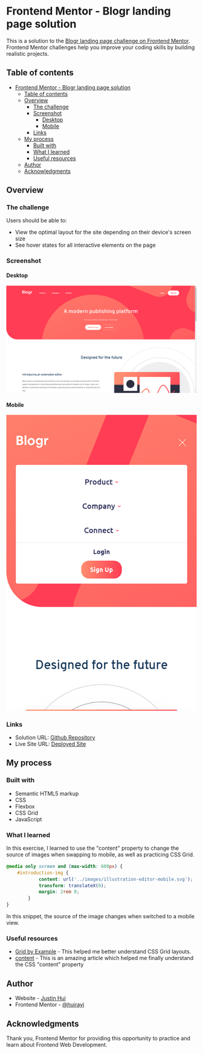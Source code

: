 # Frontend Mentor - Blogr landing page solution

This is a solution to the [Blogr landing page challenge on Frontend Mentor](https://www.frontendmentor.io/challenges/blogr-landing-page-EX2RLAApP). Frontend Mentor challenges help you improve your coding skills by building realistic projects. 

## Table of contents

- [Frontend Mentor - Blogr landing page solution](#frontend-mentor---blogr-landing-page-solution)
  - [Table of contents](#table-of-contents)
  - [Overview](#overview)
    - [The challenge](#the-challenge)
    - [Screenshot](#screenshot)
      - [Desktop](#desktop)
      - [Mobile](#mobile)
    - [Links](#links)
  - [My process](#my-process)
    - [Built with](#built-with)
    - [What I learned](#what-i-learned)
    - [Useful resources](#useful-resources)
  - [Author](#author)
  - [Acknowledgments](#acknowledgments)


## Overview

### The challenge

Users should be able to:

- View the optimal layout for the site depending on their device's screen size
- See hover states for all interactive elements on the page

### Screenshot
#### Desktop
![Desktop Screenshot](./assets/images/screenshots/ss-blogr-desktop.png)
#### Mobile
![Mobile Screenshot](./assets/images/screenshots/ss-blogr-mobile.png)

### Links

- Solution URL: [Github Repository](https://github.com/huirayj/fm-blogr-landing-page)
- Live Site URL: [Deployed Site](https://huirayj.github.io/fm-blogr-landing-page/)

## My process

### Built with

- Semantic HTML5 markup
- CSS
- Flexbox
- CSS Grid
- JavaScript

### What I learned

In this exercise, I learned to use the "content" property to change the source of images when swapping to mobile, as well as practicing CSS Grid.

```css
@media only screen and (max-width: 600px) {
    #introduction-img {
            content: url('../images/illustration-editor-mobile.svg');
            transform: translateX(0);
            margin: 2rem 0;
        }
}
```

In this snippet, the source of the image changes when switched to a mobile view.

### Useful resources

- [Grid by Example](https://gridbyexample.com/) - This helped me better understand CSS Grid layouts.
- [content](https://developer.mozilla.org/en-US/docs/Web/CSS/content) - This is an amazing article which helped me finally understand the CSS "content" property

## Author

- Website - [Justin Hui](https://huirayj.github.io/react-portfolio/)
- Frontend Mentor - [@huirayj](https://www.frontendmentor.io/profile/huirayj)

## Acknowledgments

Thank you, Frontend Mentor for providing this opportunity to practice and learn about Frontend Web Development.
